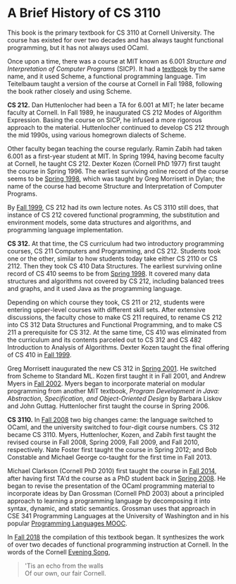 # A Brief History of CS 3110

This book is the primary textbook for CS 3110 at Cornell University. The course
has existed for over two decades and has always taught functional programming,
but it has not always used OCaml.

Once upon a time, there was a course at MIT known as 6.001 *Structure and
Interpretation of Computer Programs* (SICP). It had a [textbook][sicp] by the
same name, and it used Scheme, a functional programming language. Tim Teitelbaum
taught a version of the course at Cornell in Fall 1988, following the book
rather closely and using Scheme.

[sicp]: https://mitpress.mit.edu/sites/default/files/sicp/index.html

**CS 212.** Dan Huttenlocher had been a TA for 6.001 at MIT; he later became
faculty at Cornell. In Fall 1989, he inaugurated CS 212 Modes of Algorithm
Expression. Basing the course on SICP, he infused a more rigorous approach to
the material. Huttenlocher continued to develop CS 212 through the mid 1990s,
using various homegrown dialects of Scheme.

Other faculty began teaching the course regularly. Ramin Zabih had taken 6.001
as a first-year student at MIT. In Spring 1994, having become faculty at
Cornell, he taught CS 212. Dexter Kozen (Cornell PhD 1977) first taught the
course in Spring 1996. The earliest surviving online record of the course seems
to be [Spring 1998][cs212-1998sp], which was taught by Greg Morrisett in Dylan;
the name of the course had become Structure and Interpretation of Computer
Programs.

By [Fall 1999][cs212-1999fa], CS 212 had its own lecture notes. As CS 3110 still
does, that instance of CS 212 covered functional programming, the substitution
and environment models, some data structures and algorithms, and programming
language implementation.

**CS 312.** At that time, the CS curriculum had two introductory programming
courses, CS 211 Computers and Programming, and CS 212. Students took one or the
other, similar to how students today take either CS 2110 or CS 2112. Then they
took CS 410 Data Structures. The earliest surviving online record of CS 410
seems to be from [Spring 1998][cs410-1998sp]. It covered many data structures
and algorithms not covered by CS 212, including balanced trees and graphs, and
it used Java as the programming language.

Depending on which course they took, CS 211 or 212, students were entering
upper-level courses with different skill sets. After extensive discussions, the
faculty chose to make CS 211 required, to rename CS 212 into CS 312 Data
Structures and Functional Programming, and to make CS 211 a prerequisite for CS
312. At the same time, CS 410 was eliminated from the curriculum and its
contents parceled out to CS 312 and CS 482 Introduction to Analysis of
Algorithms. Dexter Kozen taught the final offering of CS 410 in
[Fall 1999][cs410-1999fa].

Greg Morrisett inaugurated the new CS 312 in [Spring 2001][cs312-2001sp]. He
switched from Scheme to Standard ML. Kozen first taught it in Fall 2001, and
Andrew Myers in [Fall 2002][cs312-2002fa]. Myers began to incorporate material
on modular programming from another MIT textbook, *Program Development in Java:
Abstraction, Specification, and Object-Oriented Design* by Barbara Liskov and
John Guttag. Huttenlocher first taught the course in Spring 2006.

**CS 3110.** In [Fall 2008][cs3110-2008fa] two big changes came: the language
switched to OCaml, and the university switched to four-digit course numbers. CS
312 became CS 3110. Myers, Huttenlocher, Kozen, and Zabih first taught the
revised course in Fall 2008, Spring 2009, Fall 2009, and Fall 2010,
respectively. Nate Foster first taught the course in Spring 2012; and Bob
Constable and Michael George co-taught for the first time in Fall 2013.

Michael Clarkson (Cornell PhD 2010) first taught the course in [Fall
2014][cs3110-2014fa], after having first TA'd the course as a PhD student back
in [Spring 2008][cs312-2008sp]. He began to revise the presentation of the OCaml
programming material to incorporate ideas by Dan Grossman (Cornell PhD 2003)
about a principled approach to learning a programming language by decomposing it
into syntax, dynamic, and static semantics. Grossman uses that approach in CSE
341 Programming Languages at the University of Washington and in his popular
[Programming Languages MOOC][pl-mooc].

In [Fall 2018][cs3110-2018fa] the compilation of this textbook began. It
synthesizes the work of over two decades of functional programming instruction
at Cornell. In the words of the Cornell [Evening Song][eveningsong],

> 'Tis an echo from the walls<br/> Of our own, our fair Cornell.


[cs212-1998sp]: http://www.cs.cornell.edu/courses/cs212/1998sp/Outline.html
[cs212-1999fa]: http://www.cs.cornell.edu/courses/cs212/1999FA/Materials.html
[cs410-1998sp]: http://www.cs.cornell.edu/courses/cs410/1998sp/schedule.html
[cs410-1999fa]: http://www.cs.cornell.edu/courses/cs410/1999fa/
[cs312-2002fa]: http://www.cs.cornell.edu/courses/cs312/2002fa/lectures.htm
[cs312-2001sp]: http://www.cs.cornell.edu/courses/cs312/2001SP/notes.html
[cs312-2008sp]: http://www.cs.cornell.edu/courses/cs312/2008sp/overview.html
[cs3110-2008fa]: http://www.cs.cornell.edu/courses/cs3110/2008fa/schedule.html
[cs3110-2014fa]: http://www.cs.cornell.edu/courses/cs3110/2014fa/course_info.php
[cs3110-2015fa]: http://www.cs.cornell.edu/courses/cs3110/2015fa/
[cs3110-2018fa]: https://www.cs.cornell.edu/courses/cs3110/2018fa/textbook
[eveningsong]: https://alumni.cornell.edu/download/3542/
[pl-mooc]: https://www.coursera.org/learn/programming-languages
